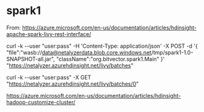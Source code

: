 # spark1

From:  https://azure.microsoft.com/en-us/documentation/articles/hdinsight-apache-spark-livy-rest-interface/

curl -k --user "user:pass" -H 'Content-Type: application/json' -X POST -d '{ "file":"wasb://data@netalyzerdata.blob.core.windows.net/tmp/spark1-1.0-SNAPSHOT-all.jar", "className":"org.bitvector.spark1.Main" }' "https://netalyzer.azurehdinsight.net/livy/batches"

curl -k --user "user:pass" -X GET "https://netalyzer.azurehdinsight.net/livy/batches/0"

https://azure.microsoft.com/en-us/documentation/articles/hdinsight-hadoop-customize-cluster/